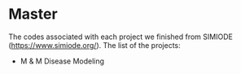 # Master
The codes associated with each project we finished from SIMIODE (https://www.simiode.org/). 
The list of the projects:
- M & M Disease Modeling
